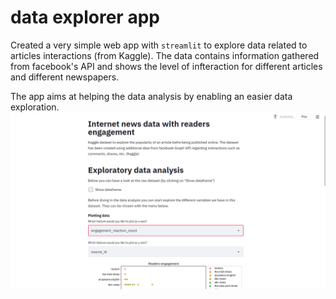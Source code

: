 # data explorer app 

Created a very simple web app with `streamlit` to explore data related to articles interactions (from Kaggle). The data contains information gathered from facebook's API and shows the level of infteraction for different articles and different newspapers.

The app aims at helping the data analysis by enabling an easier data exploration. 
![alt text](https://github.com/saramasarone/data_explorer_app/blob/main/Screenshot%20from%202020-11-29%2020-29-27.png)
